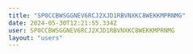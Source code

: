 ```yaml
---
title: "SP0CCBWSGGNEV6RCJ2XJD1RBVNXKC8WEKKMPRNMG"
date: 2024-05-30T12:21:55.334Z
user: SP0CCBWSGGNEV6RCJ2XJD1RBVNXKC8WEKKMPRNMG
layout: "users"
---
```

    